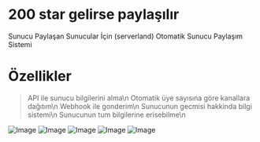 # 200 star gelirse paylaşılır
Sunucu Paylaşan Sunucular İçin (serverland) Otomatik Sunucu Paylaşım Sistemi

# Özellikler
> API ile sunucu bilgilerini alma\n
> Otomatik üye sayısına göre kanallara dağıtım\n
> Webhook ile gonderim\n
> Sunucunun gecmisi hakkinda bilgi sistemi\n
> Sunucunun tum bilgilerine erisebilme\n

![Image](https://media.discordapp.net/attachments/1180864956275634196/1182373477685133312/image.png)
![Image](https://media.discordapp.net/attachments/1180864956275634196/1182373546438172743/image.png)
![Image](https://media.discordapp.net/attachments/1180864956275634196/1182373739506192384/image.png)
![Image](https://media.discordapp.net/attachments/1180864956275634196/1182373477685133312/image.png)
![Image](https://media.discordapp.net/attachments/1180864956275634196/1182373790081093784/image.png)
